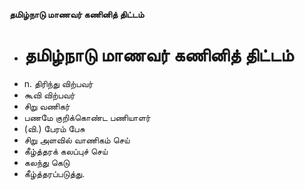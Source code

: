 **தமிழ்நாடு மாணவர் கணினித் திட்டம்**
- # தமிழ்நாடு மாணவர் கணினித் திட்டம்
- n. திரிந்து விற்பவர்
- கூவி விற்பவர்
- சிறு வணிகர்
- பணமே குறிக்கொண்ட பணியாளர்
- (வி.) பேரம் பேசு
- சிறு அளவில் வாணிகம் செய்
- கீழ்த்தரக் கலப்புச் செய்
- கலந்து கெடு
- கீழ்த்தரப்படுத்து.

